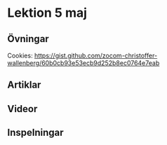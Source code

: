 # Lektion 5 maj

## Övningar

Cookies: https://gist.github.com/zocom-christoffer-wallenberg/60b0cb93e53ecb9d252b8ec0764e7eab

## Artiklar


## Videor


## Inspelningar
